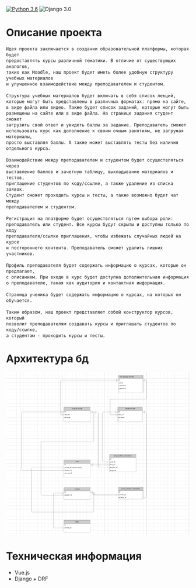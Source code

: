 [![Python 3.6](https://img.shields.io/badge/python-3.11-green.svg)](https://www.python.org/downloads/release/python-360/)
![Django 3.0](https://img.shields.io/badge/Django-4.2.7-green.svg)



# Описание проекта


    Идея проекта заключается в создании образовательной платформы, которая будет
    предоставлять курсы различной тематики. В отличие от существующих аналогов,
    таких как Moodle, наш проект будет иметь более удобную структуру учебных материалов
    и улучшенное взаимодействие между преподавателем и студентом.

    Структура учебных материалов будет включать в себя список лекций,
    которые могут быть представлены в различных форматах: прямо на сайте,
    в виде файла или видео. Также будет список заданий, которые могут быть
    размещены на сайте или в виде файла. На странице задания студент сможет
    загрузить свой ответ и увидеть баллы за задание. Преподаватель сможет
    использовать курс как дополнение к своим очным занятиям, не загружая материалы,
    просто выставляя баллы. А также может выставлять тесты без наличия отдельного курса. 

    Взаимодействие между преподавателем и студентом будет осуществляться через
    выставление баллов и зачетную таблицу, выкладывание материалов и тестов,
    приглашение студентов по коду/ссылке, а также удаление из списка заявок.
    Студент сможет проходить курсы и тесты, а также возможно будет чат между
    преподавателем и студентом.

    Регистрация на платформе будет осуществляться путем выбора роли:
    преподаватель или студент. Все курсы будут скрыты и доступны только по коду
    преподавателя/ссылке приглашения, чтобы избежать случайных людей на курсе
    и постороннего контента. Преподаватель сможет удалить лишних участников.

    Профиль преподавателя будет содержать информацию о курсах, которые он предлагает,
    с описанием. При входе в курс будет доступна дополнительная информация
    о преподавателе, такая как аудитория и контактная информация.

    Страница ученика будет содержать информацию о курсах, на которых он обучается.

    Таким образом, наш проект представляет собой конструктор курсов, который
    позволит преподавателям создавать курсы и приглашать студентов по коду/ссылке,
    а студентам - проходить курсы и тесты.


# Архитектура бд

![Image alt](https://github.com/TetherOne/course-system/raw/master/github-pages/img_1.png)



# Техническая информация

  - Vue.js
  - Django + DRF
